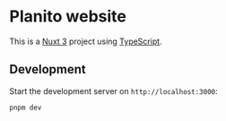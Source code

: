 # Planito website

This is a [Nuxt 3](https://nuxt.com) project using [TypeScript](https://www.typescriptlang.org/).

## Development

Start the development server on `http://localhost:3000`:

```bash
pnpm dev
```

